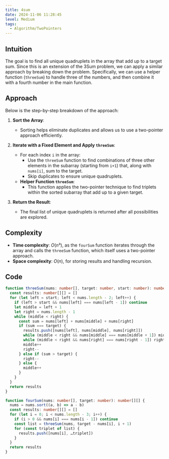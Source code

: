 ```yaml
---
title: 4sum
date: 2024-11-06 11:28:45
level: Medium
tags:  
  - Algorithm/TwoPointers
---
```


## Intuition

The goal is to find all unique quadruplets in the array that add up to a target sum. Since this is an extension of the 3Sum problem, we can apply a similar approach by breaking down the problem. Specifically, we can use a helper function (`threeSum`) to handle three of the numbers, and then combine it with a fourth number in the main function.

## Approach

Below is the step-by-step breakdown of the approach:

1. **Sort the Array**:
	- Sorting helps eliminate duplicates and allows us to use a two-pointer approach efficiently.
	
2. **Iterate with a Fixed Element and Apply `threeSum`**:
	- For each index `i` in the array:
		- Use the `threeSum` function to find combinations of three other elements in the subarray (starting from `i+1`) that, along with `nums[i]`, sum to the target.
		- Skip duplicates to ensure unique quadruplets.
	- **Helper Function `threeSum`**:
		- This function applies the two-pointer technique to find triplets within the sorted subarray that add up to a given target.
		
3. **Return the Result**:
	- The final list of unique quadruplets is returned after all possibilities are explored.

## Complexity

- **Time complexity**: $O(n³)$, as the `fourSum` function iterates through the array and calls the `threeSum` function, which itself uses a two-pointer approach.
- **Space complexity**: $O(n)$, for storing results and handling recursion.

## Code

```typescript
function threeSum(nums: number[], target: number, start: number): number[][] {
  const results: number[][] = []
  for (let left = start; left < nums.length - 2; left++) {
    if (left > start && nums[left] === nums[left - 1]) continue
    let middle = left + 1
    let right = nums.length - 1
    while (middle < right) {
      const sum = nums[left] + nums[middle] + nums[right]
      if (sum === target) {
        results.push([nums[left], nums[middle], nums[right]])
        while (middle < right && nums[middle] === nums[middle + 1]) middle++
        while (middle < right && nums[right] === nums[right - 1]) right--
        middle++
        right--
      } else if (sum > target) {
        right--
      } else {
        middle++
      }
    }
  }
  return results
}

function fourSum(nums: number[], target: number): number[][] {
  nums = nums.sort((a, b) => a - b)
  const results: number[][] = []
  for (let i = 0; i < nums.length - 3; i++) {
    if (i > 0 && nums[i] === nums[i - 1]) continue
    const list = threeSum(nums, target - nums[i], i + 1)
    for (const triplet of list) {
      results.push([nums[i], …triplet])
    }
  }
  return results
}
```
